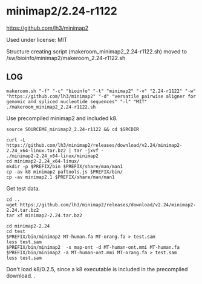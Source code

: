 minimap2/2.24-r1122
===================

<https://github.com/lh3/minimap2>

Used under license:
MIT


Structure creating script (makeroom_minimap2_2.24-r1122.sh) moved to /sw/bioinfo/minimap2/makeroom_2.24-r1122.sh

LOG
---

    makeroom.sh "-f" "-c" "bioinfo" "-t" "minimap2" "-v" "2.24-r1122" "-w" "https://github.com/lh3/minimap2" "-d" "versatile pairwise aligner for genomic and spliced nucleotide sequences" "-l" "MIT"
    ./makeroom_minimap2_2.24-r1122.sh

Use precompiled minimap2 and included k8.

    source SOURCEME_minimap2_2.24-r1122 && cd $SRCDIR

    curl -L https://github.com/lh3/minimap2/releases/download/v2.24/minimap2-2.24_x64-linux.tar.bz2 | tar -jxvf -
    ./minimap2-2.24_x64-linux/minimap2
    cd minimap2-2.24_x64-linux/
    mkdir -p $PREFIX/bin $PREFIX/share/man/man1
    cp -av k8 minimap2 paftools.js $PREFIX/bin/
    cp -av minimap2.1 $PREFIX/share/man/man1

Get test data.

    cd ..
    wget https://github.com/lh3/minimap2/releases/download/v2.24/minimap2-2.24.tar.bz2
    tar xf minimap2-2.24.tar.bz2 

    cd minimap2-2.24
    cd test
    $PREFIX/bin/minimap2 MT-human.fa MT-orang.fa > test.sam
    less test.sam
    $PREFIX/bin/minimap2  -x map-ont -d MT-human-ont.mmi MT-human.fa
    $PREFIX/bin/minimap2 -a MT-human-ont.mmi MT-orang.fa > test.sam
    less test.sam

Don't load k8/0.2.5, since a k8 executable is included in the precompiled download.
.
